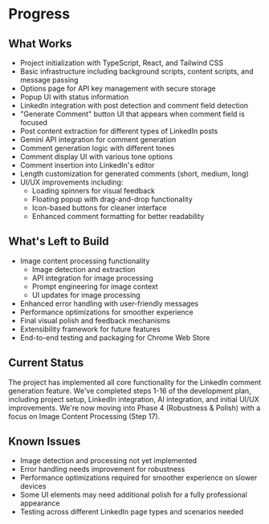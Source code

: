 # Progress

## What Works
- Project initialization with TypeScript, React, and Tailwind CSS
- Basic infrastructure including background scripts, content scripts, and message passing
- Options page for API key management with secure storage
- Popup UI with status information
- LinkedIn integration with post detection and comment field detection
- "Generate Comment" button UI that appears when comment field is focused
- Post content extraction for different types of LinkedIn posts
- Gemini API integration for comment generation
- Comment generation logic with different tones
- Comment display UI with various tone options
- Comment insertion into LinkedIn's editor
- Length customization for generated comments (short, medium, long)
- UI/UX improvements including:
  - Loading spinners for visual feedback
  - Floating popup with drag-and-drop functionality
  - Icon-based buttons for cleaner interface
  - Enhanced comment formatting for better readability

## What's Left to Build
- Image content processing functionality
  - Image detection and extraction
  - API integration for image processing
  - Prompt engineering for image context
  - UI updates for image processing
- Enhanced error handling with user-friendly messages
- Performance optimizations for smoother experience
- Final visual polish and feedback mechanisms
- Extensibility framework for future features
- End-to-end testing and packaging for Chrome Web Store

## Current Status
The project has implemented all core functionality for the LinkedIn comment generation feature. We've completed steps 1-16 of the development plan, including project setup, LinkedIn integration, AI integration, and initial UI/UX improvements. We're now moving into Phase 4 (Robustness & Polish) with a focus on Image Content Processing (Step 17).

## Known Issues
- Image detection and processing not yet implemented
- Error handling needs improvement for robustness
- Performance optimizations required for smoother experience on slower devices
- Some UI elements may need additional polish for a fully professional appearance
- Testing across different LinkedIn page types and scenarios needed

